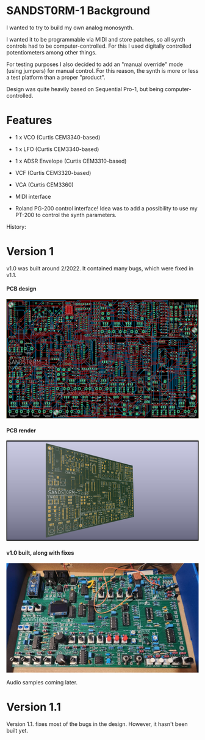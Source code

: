 # SANDST0RM-1 Background

I wanted to try to build my own analog monosynth. 

I wanted it to be programmable via MIDI and store patches, so all synth controls had to be computer-controlled. For this I used digitally controlled potentiometers among other things.

For testing purposes I also decided to add an "manual override" mode (using jumpers) for manual control. For this reason, the synth is more or less a test platform than a proper "product".

Design was quite heavily based on Sequential Pro-1, but being computer-controlled.


# Features

- 1 x VCO (Curtis CEM3340-based)

- 1 x LFO (Curtis CEM3340-based)

- 1 x ADSR Envelope (Curtis CEM3310-based)

- VCF (Curtis CEM3320-based) 

- VCA (Curtis CEM3360)

- MIDI interface

- Roland PG-200 control interface! Idea was to add a possibility to use my PT-200 to control the synth parameters.




History:


# Version 1
v1.0 was built around 2/2022. It contained many bugs, which were fixed in v1.1. 
#### PCB design
![](/images/sandst0rm1/board.png)

#### PCB render
![](/images/sandst0rm1/pcb_render.jpg)

#### v1.0 built, along with fixes
![](/images/sandst0rm1/pcb.jpg)

Audio samples coming later.

# Version 1.1

Version 1.1. fixes most of the bugs in the design. However, it hasn't been built yet.

